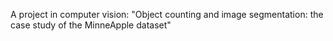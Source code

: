 A project in computer vision: "Object counting and image segmentation: the case study of the MinneApple dataset"
